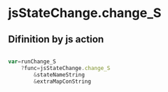 # jsStateChange.change_S

## Difinition by js action

```js.js

var=runChange_S
	?func=jsStateChange.change_S
		&stateNameString
		&extraMapConString
```



